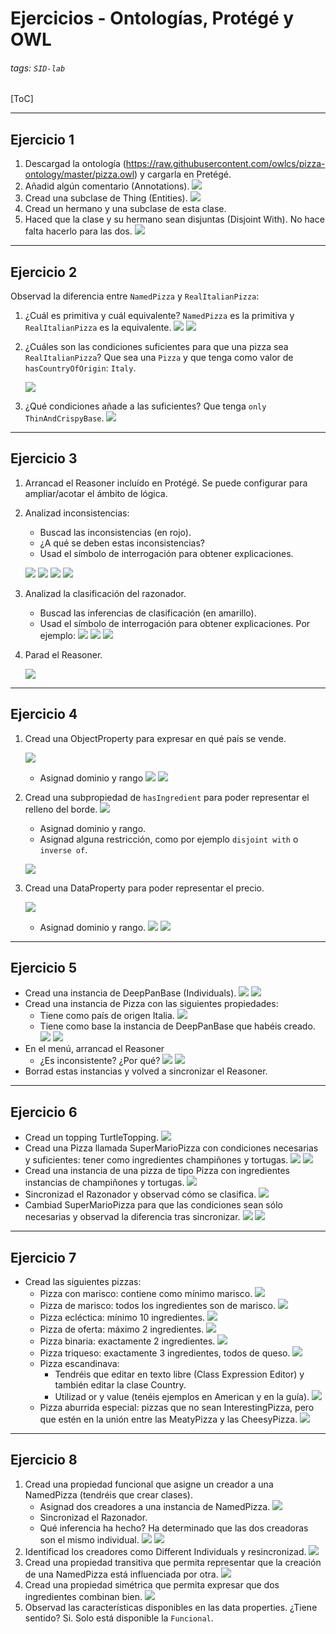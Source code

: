 # Ejercicios - Ontologías, Protégé y OWL

###### tags: `SID-lab`

[ToC]

---

## Ejercicio 1

1. Descargad la ontología (https://raw.githubusercontent.com/owlcs/pizza-ontology/master/pizza.owl) y cargarla en Pretégé.
2. Añadid algún comentario (Annotations).
    ![](images/ontology1/exercises/1.png)
3. Cread una subclase de Thing (Entities).
    ![](images/ontology1/exercises/2.png)
4. Cread un hermano y una subclase de esta clase.
5. Haced que la clase y su hermano sean disjuntas (Disjoint With). No hace falta hacerlo para las dos.
    ![](images/ontology1/exercises/3.png)

---
    
## Ejercicio 2

Observad la diferencia entre `NamedPizza` y `RealItalianPizza`:
1. ¿Cuál es primitiva y cuál equivalente?
    `NamedPizza` es la primitiva y `RealItalianPizza` es la equivalente.
    ![](images/ontology1/exercises/4.png)
    ![](images/ontology1/exercises/5.png)
3. ¿Cuáles son las condiciones suficientes para que una pizza sea `RealItalianPizza`?
    Que sea una `Pizza` y que tenga como valor de `hasCountryOfOrigin`: `Italy`.
    
    ![](images/ontology1/exercises/6.png)
5. ¿Qué condiciones añade a las suficientes?
    Que tenga `only ThinAndCrispyBase`.
    ![](images/ontology1/exercises/7.png)
    
    
---

## Ejercicio 3

1. Arrancad el Reasoner incluído en Protégé. Se puede configurar para ampliar/acotar el ámbito de lógica.
2. Analizad inconsistencias:
    * Buscad las inconsistencias (en rojo).
    * ¿A qué se deben estas inconsistencias?
    * Usad el símbolo de interrogación para obtener explicaciones.
    
    ![](images/ontology1/exercises/8.png)
    ![](images/ontology1/exercises/9.png)
    ![](images/ontology1/exercises/10.png)
    ![](images/ontology1/exercises/11.png)
3. Analizad la clasificación del razonador.
    * Buscad las inferencias de clasificación (en amarillo).
    * Usad el símbolo de interrogación para obtener explicaciones.
    Por ejemplo:
    ![](images/ontology1/exercises/12.png)
    ![](images/ontology1/exercises/13.png)
    ![](images/ontology1/exercises/14.png)
4. Parad el Reasoner.

    ![](images/ontology1/exercises/15.png)

---

## Ejercicio 4

1. Cread una ObjectProperty para expresar en qué país se vende.

    ![](images/ontology1/exercises/16.png)
    * Asignad dominio y rango
    ![](images/ontology1/exercises/17.png)
    ![](images/ontology1/exercises/18.png)
2. Cread una subpropiedad de `hasIngredient` para poder representar el relleno del borde.
    ![](images/ontology1/exercises/19.png)
    * Asignad dominio y rango.
    * Asignad alguna restricción, como por ejemplo `disjoint with` o `inverse of`.
    
    ![](images/ontology1/exercises/20.png)
3. Cread una DataProperty para poder representar el precio.

    ![](images/ontology1/exercises/21.png)
    * Asignad dominio y rango.
    ![](images/ontology1/exercises/22.png)
    ![](images/ontology1/exercises/23.png)
    
    
---

## Ejercicio 5

* Cread una instancia de DeepPanBase (Individuals).
    ![](images/ontology1/exercises/24.png)
    ![](images/ontology1/exercises/25.png)
* Cread una instancia de Pizza con las siguientes propiedades:
    * Tiene como país de origen Italia.
    ![](images/ontology1/exercises/26.png)
    * Tiene como base la instancia de DeepPanBase que habéis creado.
    ![](images/ontology1/exercises/27.png)
    ![](images/ontology1/exercises/28.png)
* En el menú, arrancad el Reasoner
    * ¿Es inconsistente? ¿Por qué?
    ![](images/ontology1/exercises/29.png)
    ![](images/ontology1/exercises/30.png)
* Borrad estas instancias y volved a sincronizar el Reasoner.

---

## Ejercicio 6


* Cread un topping TurtleTopping.
    ![](images/ontology1/exercises/31.png)
* Cread una Pizza llamada SuperMarioPizza con condiciones necesarias y suficientes: tener como ingredientes champiñones y tortugas.
    ![](images/ontology1/exercises/32.png)
    ![](images/ontology1/exercises/33.png)
* Cread una instancia de una pizza de tipo Pizza con ingredientes instancias de champiñones y tortugas.
    ![](images/ontology1/exercises/34.png)
* Sincronizad el Razonador y observad cómo se clasifica.
    ![](images/ontology1/exercises/35.png)
* Cambiad SuperMarioPizza para que las condiciones sean sólo necesarias y observad la diferencia tras sincronizar.
    ![](images/ontology1/exercises/36.png)
    ![](images/ontology1/exercises/37.png)
    
---

## Ejercicio 7

* Cread las siguientes pizzas:
    * Pizza con marisco: contiene como mínimo marisco.
    ![](images/ontology1/exercises/38.png)
    * Pizza de marisco: todos los ingredientes son de marisco.
    ![](images/ontology1/exercises/39.png)
    * Pizza ecléctica: mínimo 10 ingredientes.
    ![](images/ontology1/exercises/40.png)
    * Pizza de oferta: máximo 2 ingredientes.
    ![](images/ontology1/exercises/41.png)
    * Pizza binaria: exactamente 2 ingredientes.
    ![](images/ontology1/exercises/42.png)
    * Pizza triqueso: exactamente 3 ingredientes, todos de queso.
    ![](images/ontology1/exercises/43.png)
    * Pizza escandinava:
        * Tendréis que editar en texto libre (Class Expression Editor) y también editar la clase Country.
        * Utilizad or y value (tenéis ejemplos en American y en la guía).
    ![](images/ontology1/exercises/44.png)
    * Pizza aburrida especial: pizzas que no sean InterestingPizza, pero que estén en la unión entre las MeatyPizza y las CheesyPizza.
    ![](images/ontology1/exercises/45.png)
    

---

## Ejercicio 8

1. Cread una propiedad funcional que asigne un creador a una NamedPizza (tendréis que crear clases).
    * Asignad dos creadores a una instancia de NamedPizza.
    ![](images/ontology1/exercises/46.png)
    * Sincronizad el Razonador.
    * Qué inferencia ha hecho?
    Ha determinado que las dos creadoras son el mismo individual.
    ![](images/ontology1/exercises/47.png)
    ![](images/ontology1/exercises/48.png)
2. Identificad los creadores como Different Individuals y resincronizad.
    ![](images/ontology1/exercises/49.png)
3. Cread una propiedad transitiva que permita representar que la creación de una NamedPizza está influenciada por otra.
    ![](images/ontology1/exercises/50.png)
4. Cread una propiedad simétrica que permita expresar que dos ingredientes combinan bien.
    ![](images/ontology1/exercises/51.png)
5. Observad las características disponibles en las data properties. ¿Tiene sentido?
    Si. Solo está disponible la `Funcional`.
